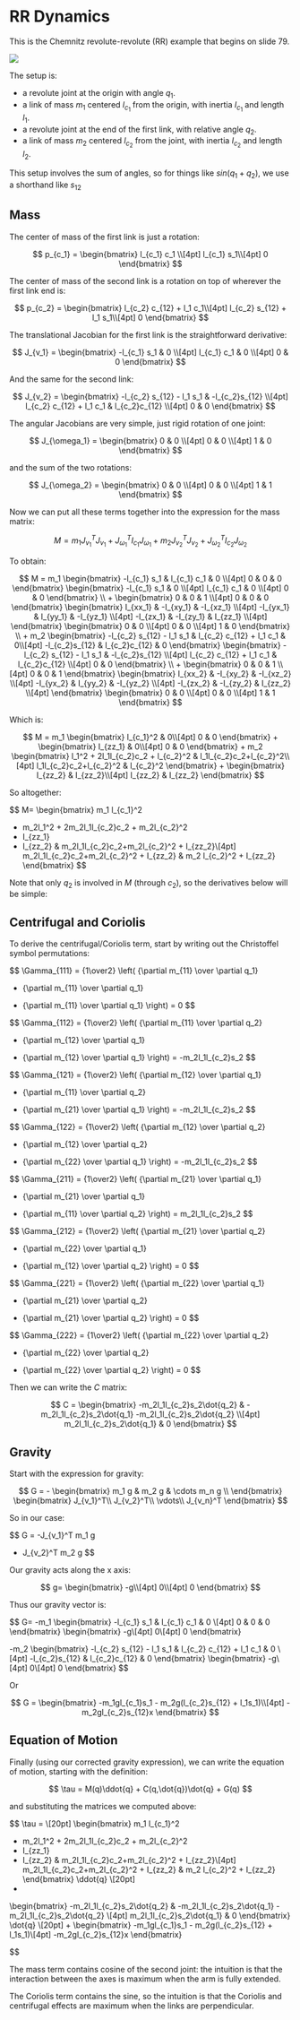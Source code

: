 # RR Dynamics

This is the Chemnitz revolute-revolute (RR) example that begins on slide 79.

<img src="image_rr.png">

The setup is:

* a revolute joint at the origin with angle $q_1$.
* a link of mass $m_1$ centered $l_{c_1}$ from the origin, with inertia $I_{c_1}$ and length $l_1$. 
* a revolute joint at the end of the first link, with relative angle $q_2$.
* a link of mass $m_2$ centered $l_{c_2}$ from the joint, with inertia $I_{c_2}$ and length $l_2$.

This setup involves the sum of angles, so
for things like $sin(q_1 + q_2)$, we use a shorthand like
$s_{12}$

## Mass

The center of mass of the first link is just a rotation:

$$
p_{c_1} =
\begin{bmatrix}
l_{c_1} c_1 \\[4pt]
l_{c_1} s_1\\[4pt]
0
\end{bmatrix}
$$

The center of mass of the second link is a rotation on top
of wherever the first link end is:

$$
p_{c_2} =
\begin{bmatrix}
l_{c_2} c_{12} + l_1 c_1\\[4pt]
l_{c_2} s_{12} + l_1 s_1\\[4pt]
0
\end{bmatrix}
$$

The translational Jacobian for the first link is the
straightforward derivative:

$$
J_{v_1} =
\begin{bmatrix}
-l_{c_1} s_1 & 0 \\[4pt]
l_{c_1} c_1 & 0 \\[4pt]
0 & 0
\end{bmatrix}
$$

And the same for the second link:

$$
J_{v_2} =
\begin{bmatrix}
-l_{c_2} s_{12} - l_1 s_1 & -l_{c_2}s_{12} \\[4pt]
l_{c_2} c_{12} + l_1 c_1 & l_{c_2}c_{12} \\[4pt]
0 & 0
\end{bmatrix}
$$

The angular Jacobians are very simple, just rigid rotation
of one joint:

$$
J_{\omega_1} =
\begin{bmatrix}
0 & 0 \\[4pt]
0 & 0 \\[4pt]
1 & 0
\end{bmatrix}
$$

and the sum of the two rotations:

$$
J_{\omega_2} =
\begin{bmatrix}
0 & 0 \\[4pt]
0 & 0 \\[4pt]
1 & 1
\end{bmatrix}
$$

Now we can put all these terms together into the expression for the mass matrix:

$$
M =
m_1 J_{v_1}^T J_{v_1}
+
J_{\omega_1}^T I_{c_1} J_{\omega_1}
+
m_2 J_{v_2}^T J_{v_2}
+
J_{\omega_2}^T  I_{c_2} J_{\omega_2}
$$

To obtain:

$$
M =
m_1
\begin{bmatrix}
-l_{c_1} s_1 & l_{c_1} c_1 & 0 \\[4pt]
0 & 0  & 0
\end{bmatrix}
\begin{bmatrix}
-l_{c_1} s_1 & 0 \\[4pt]
l_{c_1} c_1 & 0 \\[4pt]
0 & 0
\end{bmatrix}
\\
+
\begin{bmatrix}
0 & 0 & 1 \\[4pt]
0 & 0 & 0
\end{bmatrix}
\begin{bmatrix}
I_{xx_1} & -I_{xy_1} & -I_{xz_1} \\[4pt]
-I_{yx_1} & I_{yy_1} & -I_{yz_1} \\[4pt]
-I_{zx_1} & -I_{zy_1} & I_{zz_1} \\[4pt]
\end{bmatrix}
\begin{bmatrix}
0 & 0 \\[4pt]
0 & 0 \\[4pt]
1 & 0
\end{bmatrix}
\\
+
m_2
\begin{bmatrix}
-l_{c_2} s_{12} - l_1 s_1 & l_{c_2} c_{12} + l_1 c_1 & 0\\[4pt]
-l_{c_2}s_{12}  & l_{c_2}c_{12} & 0
\end{bmatrix}
\begin{bmatrix}
-l_{c_2} s_{12} - l_1 s_1 & -l_{c_2}s_{12} \\[4pt]
l_{c_2} c_{12} + l_1 c_1 & l_{c_2}c_{12} \\[4pt]
0 & 0
\end{bmatrix}
\\
+
\begin{bmatrix}
0 & 0 & 1 \\[4pt]
0 & 0 & 1
\end{bmatrix}
\begin{bmatrix}
I_{xx_2} & -I_{xy_2} & -I_{xz_2} \\[4pt]
-I_{yx_2} & I_{yy_2} & -I_{yz_2} \\[4pt]
-I_{zx_2} & -I_{zy_2} & I_{zz_2} \\[4pt]
\end{bmatrix}
\begin{bmatrix}
0 & 0 \\[4pt]
0 & 0 \\[4pt]
1 & 1
\end{bmatrix}
$$

Which is:

$$
M = 
m_1
\begin{bmatrix}
l_{c_1}^2 & 0\\[4pt]
0 & 0
\end{bmatrix}
+
\begin{bmatrix}
I_{zz_1} & 0\\[4pt]
0 & 0
\end{bmatrix}
+
m_2
\begin{bmatrix}
l_1^2 + 2l_1l_{c_2}c_2 + l_{c_2}^2 & l_1l_{c_2}c_2+l_{c_2}^2\\[4pt]
l_1l_{c_2}c_2+l_{c_2}^2 & l_{c_2}^2
\end{bmatrix}
+
\begin{bmatrix}
I_{zz_2} & I_{zz_2}\\[4pt]
I_{zz_2} & I_{zz_2}
\end{bmatrix}
$$

So altogether:

$$
M=
\begin{bmatrix}
m_1 l_{c_1}^2 
+ m_2l_1^2 + 2m_2l_1l_{c_2}c_2 + m_2l_{c_2}^2 
+ I_{zz_1}
+ I_{zz_2}
& 
m_2l_1l_{c_2}c_2+m_2l_{c_2}^2 + I_{zz_2}\\[4pt]
m_2l_1l_{c_2}c_2+m_2l_{c_2}^2 + I_{zz_2}
&
m_2 l_{c_2}^2 + I_{zz_2}
\end{bmatrix}
$$

Note that only $q_2$ is involved in $M$ (through $c_2$), so the
derivatives below will be simple:

## Centrifugal and Coriolis


To derive the centrifugal/Coriolis term, start by writing out
the Christoffel symbol permutations:

$$
\Gamma_{111} = {1\over2}
\left( {\partial m_{11} \over \partial q_1}
+ {\partial m_{11} \over \partial q_1}
- {\partial m_{11} \over \partial q_1} \right) = 0
$$

$$
\Gamma_{112} = {1\over2}
\left( {\partial m_{11} \over \partial q_2}
+ {\partial m_{12} \over \partial q_1}
- {\partial m_{12} \over \partial q_1} \right) = -m_2l_1l_{c_2}s_2
$$

$$
\Gamma_{121} = {1\over2}
\left( {\partial m_{12} \over \partial q_1}
+ {\partial m_{11} \over \partial q_2}
- {\partial m_{21} \over \partial q_1} \right) = -m_2l_1l_{c_2}s_2
$$

$$
\Gamma_{122} = {1\over2}
\left( {\partial m_{12} \over \partial q_2}
+ {\partial m_{12} \over \partial q_2}
- {\partial m_{22} \over \partial q_1} \right) = -m_2l_1l_{c_2}s_2
$$

$$
\Gamma_{211} = {1\over2}
\left( {\partial m_{21} \over \partial q_1}
+ {\partial m_{21} \over \partial q_1}
- {\partial m_{11} \over \partial q_2} \right) = m_2l_1l_{c_2}s_2
$$

$$
\Gamma_{212} = {1\over2}
\left( {\partial m_{21} \over \partial q_2}
+ {\partial m_{22} \over \partial q_1}
- {\partial m_{12} \over \partial q_2} \right) = 0
$$

$$
\Gamma_{221} = {1\over2}
\left( {\partial m_{22} \over \partial q_1}
+ {\partial m_{21} \over \partial q_2}
- {\partial m_{21} \over \partial q_2} \right) = 0
$$

$$
\Gamma_{222} = {1\over2}
\left( {\partial m_{22} \over \partial q_2}
+ {\partial m_{22} \over \partial q_2}
- {\partial m_{22} \over \partial q_2} \right) = 0
$$

Then we can write the $C$ matrix:

$$
C = 
\begin{bmatrix}
-m_2l_1l_{c_2}s_2\dot{q_2} & -m_2l_1l_{c_2}s_2\dot{q_1} -m_2l_1l_{c_2}s_2\dot{q_2}  \\[4pt]
m_2l_1l_{c_2}s_2\dot{q_1} & 0
\end{bmatrix}
$$

## Gravity

Start with the expression for gravity:

$$
G = -
\begin{bmatrix}
m_1 g & m_2 g & \cdots m_n g \\
\end{bmatrix}
\begin{bmatrix}
J_{v_1}^T\\
J_{v_2}^T\\
\vdots\\
J_{v_n}^T
\end{bmatrix}
$$

So in our case:

$$
G = 
-J_{v_1}^T m_1 g  
- J_{v_2}^T m_2 g
$$

Our gravity acts along the x axis:

$$
g=
\begin{bmatrix}
-g\\[4pt]
0\\[4pt]
0
\end{bmatrix}
$$

Thus our gravity vector is:

$$
G=
-m_1
\begin{bmatrix}
-l_{c_1} s_1 & l_{c_1} c_1 & 0 \\[4pt]
0 & 0 & 0
\end{bmatrix}
\begin{bmatrix}
-g\\[4pt]
0\\[4pt]
0
\end{bmatrix}

-m_2
\begin{bmatrix}
-l_{c_2} s_{12} - l_1 s_1 & l_{c_2} c_{12} + l_1 c_1 & 0  \\[4pt]
-l_{c_2}s_{12}  & l_{c_2}c_{12} & 0
\end{bmatrix}
\begin{bmatrix}
-g\\[4pt]
0\\[4pt]
0
\end{bmatrix}
$$

Or

$$
G = 
\begin{bmatrix}
-m_1gl_{c_1}s_1 - m_2g(l_{c_2}s_{12} + l_1s_1)\\[4pt]
-m_2gl_{c_2}s_{12}x
\end{bmatrix}
$$


## Equation of Motion

Finally (using our corrected gravity expression),
we can write the equation of motion, starting with the definition:

$$
\tau = M(q)\ddot{q} + C(q,\dot{q})\dot{q} + G(q)
$$

and substituting the matrices we computed above:

$$
\tau = 
\\[20pt]
\begin{bmatrix}
m_1 l_{c_1}^2 
+ m_2l_1^2 + 2m_2l_1l_{c_2}c_2 + m_2l_{c_2}^2 
+ I_{zz_1}
+ I_{zz_2}
& 
m_2l_1l_{c_2}c_2+m_2l_{c_2}^2 + I_{zz_2}\\[4pt]
m_2l_1l_{c_2}c_2+m_2l_{c_2}^2 + I_{zz_2}
&
m_2 l_{c_2}^2 + I_{zz_2}
\end{bmatrix}
\ddot{q}
\\[20pt]
+
\begin{bmatrix}
-m_2l_1l_{c_2}s_2\dot{q_2} & -m_2l_1l_{c_2}s_2\dot{q_1} -m_2l_1l_{c_2}s_2\dot{q_2}  \\[4pt]
m_2l_1l_{c_2}s_2\dot{q_1} & 0
\end{bmatrix}
\dot{q}
\\[20pt]
+
\begin{bmatrix}
-m_1gl_{c_1}s_1 - m_2g(l_{c_2}s_{12} + l_1s_1)\\[4pt]
-m_2gl_{c_2}s_{12}x
\end{bmatrix}

$$


The mass term contains cosine of the second joint: the intuition
is that the interaction between the axes is maximum when the arm
is fully extended.

The Coriolis term contains the sine, so the intuition is that the
Coriolis and centrifugal effects are maximum when the links are
perpendicular.